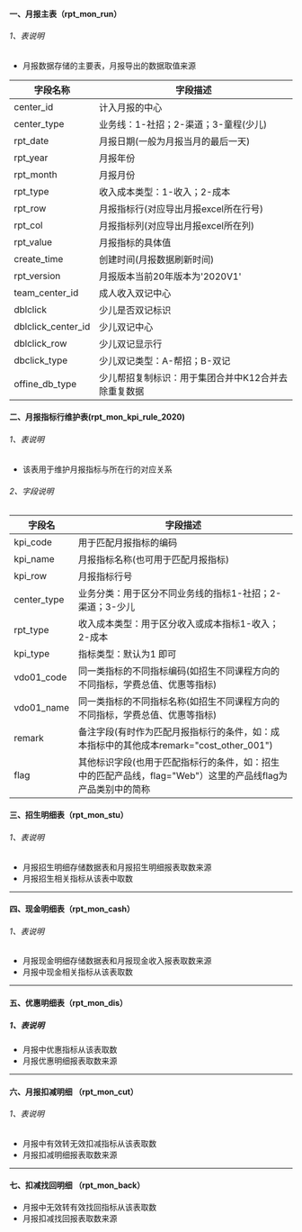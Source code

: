#### 一、月报主表（rpt_mon_run）

###### 1、表说明

- 月报数据存储的主要表，月报导出的数据取值来源 

| 字段名称           | 字段描述                                            |
| ------------------ | --------------------------------------------------- |
| center_id          | 计入月报的中心                                      |
| center_type        | 业务线：1-社招；2-渠道；3-童程(少儿)                |
| rpt_date           | 月报日期(一般为月报当月的最后一天)                  |
| rpt_year           | 月报年份                                            |
| rpt_month          | 月报月份                                            |
| rpt_type           | 收入成本类型：1-收入；2-成本                        |
| rpt_row            | 月报指标行(对应导出月报excel所在行号)               |
| rpt_col            | 月报指标列(对应导出月报excel所在列)                 |
| rpt_value          | 月报指标的具体值                                    |
| create_time        | 创建时间(月报数据刷新时间)                          |
| rpt_version        | 月报版本当前20年版本为'2020V1'                      |
| team_center_id     | 成人收入双记中心                                    |
| dblclick           | 少儿是否双记标识                                    |
| dblclick_center_id | 少儿双记中心                                        |
| dblclick_row       | 少儿双记显示行                                      |
| dbclick_type       | 少儿双记类型：A-帮招；B-双记                        |
| offine_db_type     | 少儿帮招复制标识：用于集团合并中K12合并去除重复数据 |

#### 二、月报指标行维护表(rpt_mon_kpi_rule_2020)

###### 1、表说明

- 该表用于维护月报指标与所在行的对应关系

###### 2、字段说明

| 字段名      | 字段描述                                                     |
| ----------- | ------------------------------------------------------------ |
| kpi_code    | 用于匹配月报指标的编码                                       |
| kpi_name    | 月报指标名称(也可用于匹配月报指标)                           |
| kpi_row     | 月报指标行号                                                 |
| center_type | 业务分类：用于区分不同业务线的指标1-社招；2-渠道；3-少儿     |
| rpt_type    | 收入成本类型：用于区分收入或成本指标1-收入；2-成本           |
| kpi_type    | 指标类型：默认为1 即可                                       |
| vdo01_code  | 同一类指标的不同指标编码(如招生不同课程方向的不同指标，学费总值、优惠等指标) |
| vdo01_name  | 同一类指标的不同指标名称(如招生不同课程方向的不同指标，学费总值、优惠等指标) |
| remark      | 备注字段(有时作为匹配月报指标行的条件，如：成本指标中的其他成本remark="cost_other_001") |
| flag        | 其他标识字段(也用于匹配指标行的条件，如：招生中的匹配产品线，flag="Web"）这里的产品线flag为产品类别中的简称 |

#### 三、招生明细表（rpt_mon_stu）

###### 1、表说明

- 月报招生明细存储数据表和月报招生明细报表取数来源
- 月报招生相关指标从该表中取数

----

#### 四、现金明细表（rpt_mon_cash）

###### 1、表说明

- 月报现金明细存储数据表和月报现金收入报表取数来源
- 月报中现金相关指标从该表取数

----

#### 五、优惠明细表（rpt_mon_dis）

##### 1、表说明

- 月报中优惠指标从该表取数
- 月报优惠明细报表取数来源

----

#### 六、月报扣减明细 （rpt_mon_cut）

###### 1、表说明

- 月报中有效转无效扣减指标从该表取数
- 月报扣减明细报表取数来源

----

#### 七、扣减找回明细 （rpt_mon_back）

- 月报中无效转有效找回指标从该表取数
- 月报扣减找回报表取数来源

